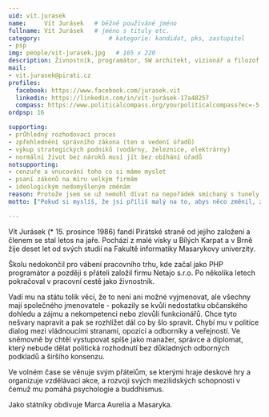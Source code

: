 ```yaml
---
uid: vit.jurasek
name:     Vít Jurásek  	# běžně používáné jméno
fullname: Vít Jurásek  	# jméno s tituly etc.
category:                 	# kategorie: kandidat, pks, zastupitel
- psp
img: people/vit-jurasek.jpg   # 165 x 220
description: Živnostník, programátor, SW architekt, vizionář a filozof  	# kratký popis, max 160 znaků
mail:
- vit.jurasek@pirati.cz
profiles:  
  facebook: https://www.facebook.com/jurasek.vit
  linkedin: https://linkedin.com/in/vít-jurásek-17a48257
  compass: https://www.politicalcompass.org/yourpoliticalcompass?ec=-5.63&soc=-2.15
ordpsp: 16

supporting:
- průhledný rozhodovací proces
- zpřehlednění správního zákona (ten o vedení úřadů)
- výkup strategických podniků (vodárny, železnice, elektrárny)
- normální život bez nároků musí jít bez obíhání úřadů
notsupporting:
- cenzuře a vnucování toho co si máme myslet
- psaní zákonů na míru velkým firmám
- ideologickým nedomyšleným změnám
reason: Protože jsem se už nemohl dívat na nepořádek smíchaný s tunely, kam se slušný člověk bojí jen podívat. A protože jsem našel stranu, které věřím, že mi pomůže to změnit.
motto: ["Pokud si myslíš, že jsi příliš malý na to, abys něco změnil, zkus spát v místnosti s komárem.", "Dalai Lama XIV"]

---
```


Vít Jurásek (* 15. prosince 1986) fandí Pirátské straně od jejího založení a členem se stal letos na jaře. Pochází z malé vísky u Bílých Karpat a v Brně žije deset let od svých studií na Fakultě informatiky Masarykovy univerzity.

Školu nedokončil pro vábení pracovního trhu, kde začal jako PHP programátor a později s přáteli založil firmu Netajo s.r.o. Po několika letech pokračoval v pracovní cestě jako živnostník.

Vadí mu na státu tolik věcí, že to není ani možné vyjmenovat, ale všechny mají společného jmenovatele - pokazily se kvůli nedostatku občanského dohledu a zájmu a nekompetenci nebo zlovůli funkcionářů. Chce tyto nešvary napravit a pak se rozhlížet dál co by šlo spravit. Chybí mu v politice dialog mezi vládnoucími stranami, opozicí a odborníky a veřejností. Ve sněmovně by chtěl vystupovat spíše jako manažer, správce a diplomat, který nebude dělat politická rozhodnutí bez důkladných odborných podkladů a širšího konsenzu.

Ve volném čase se věnuje svým přátelům, se kterými hraje deskové hry a organizuje vzdělávací akce, a rozvoji svých mezilidských schopností v čemuž mu pomáhá psychologie a buddhismus.

Jako státníky obdivuje Marca Aurelia a Masaryka.
